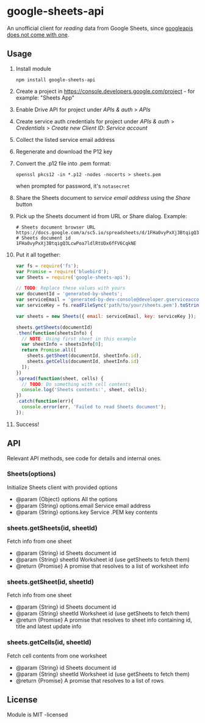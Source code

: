 # google-sheets-api

An unofficial client for *reading* data from Google Sheets, since [googleapis does not come with one](https://github.com/google/google-api-nodejs-client/tree/master/apis).

## Usage

1.  Install module

    ```shell
    npm install google-sheets-api
    ```

2.  Create a project in https://console.developers.google.com/project - for example: "Sheets App"
3.  Enable Drive API for project under *APIs & auth* > *APIs*
4.  Create service auth credentials for project under
    *APIs & auth* > *Credentials* > *Create new Client ID*: *Service account*


5.  Collect the listed service email address
6.  Regenerate and download the P12 key
7.  Convert the .p12 file into .pem format:

    ```shell
    openssl pkcs12 -in *.p12 -nodes -nocerts > sheets.pem
    ```

    when prompted for password, it's `notasecret`

8.  Share the Sheets document to *service email address* using the *Share* button
9.  Pick up the Sheets document id from URL or Share dialog. Example:

    ```shell
    # Sheets document browser URL
    https://docs.google.com/a/sc5.io/spreadsheets/d/1FHa0vyPxXj3BtqigQ3LcwPoa7ldlRtUDx6fFV6CqkNE/edit#gid=0
    # Sheets document id
    1FHa0vyPxXj3BtqigQ3LcwPoa7ldlRtUDx6fFV6CqkNE
    ```

9.  Put it all together:

    ```javascript
    var fs = require('fs');
    var Promise = require('bluebird');
    var Sheets = require('google-sheets-api');

    // TODO: Replace these values with yours
    var documentId = 'generated-by-sheets';
    var serviceEmail = 'generated-by-dev-console@developer.gserviceaccount.com';
    var serviceKey = fs.readFileSync('path/to/your/sheets.pem').toString();

    var sheets = new Sheets({ email: serviceEmail, key: serviceKey });

    sheets.getSheets(documentId)
    .then(function(sheetsInfo) {
      // NOTE: Using first sheet in this example
      var sheetInfo = sheetsInfo[0];
      return Promise.all([
        sheets.getSheet(documentId, sheetInfo.id),
        sheets.getCells(documentId, sheetInfo.id)
      ]);
    })
    .spread(function(sheet, cells) {
      // TODO: Do something with cell contents
      console.log('Sheets contents:', sheet, cells);
    })
    .catch(function(err){
      console.error(err, 'Failed to read Sheets document');
    });
    ```

10. Success!


## API

Relevant API methods, see code for details and internal ones.

### Sheets(options)

Initialize Sheets client with provided options

* @param {Object} options        All the options
* @param {String} options.email  Service email address
* @param {String} options.key    Service .PEM key contents

### sheets.getSheets(id, sheetId)

Fetch info from one sheet

* @param  {String} id      Sheets document id
* @param  {String} sheetId Worksheet id (use getSheets to fetch them)
* @return {Promise}        A promise that resolves to a list of worksheet info

### sheets.getSheet(id, sheetId)

Fetch info from one sheet

* @param  {String} id      Sheets document id
* @param  {String} sheetId Worksheet id (use getSheets to fetch them)
* @return {Promise}        A promise that resolves to sheet info containing id, title and latest update info


### sheets.getCells(id, sheetId)

Fetch cell contents from one worksheet

* @param  {String} id      Sheets document id
* @param  {String} sheetId Worksheet id (use getSheets to fetch them)
* @return {Promise}        A promise that resolves to a list of rows

## License

Module is MIT -licensed
